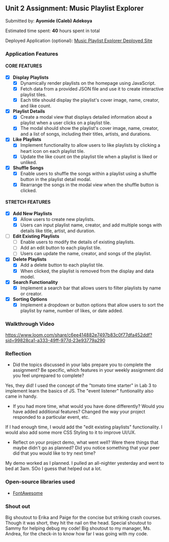 ## Unit 2 Assignment: Music Playlist Explorer

Submitted by: **Ayomide (Caleb) Adekoya**

Estimated time spent: **40** hours spent in total

Deployed Application (optional): [Music Playlist Explorer Deployed Site]()

### Application Features

#### CORE FEATURES

- [x] **Display Playlists**
  - [x] Dynamically render playlists on the homepage using JavaScript.
  - [x] Fetch data from a provided JSON file and use it to create interactive playlist tiles.
  - [x] Each title should display the playlist's cover image, name, creator, and like count.

- [x] **Playlist Details**
  - [x] Create a modal view that displays detailed information about a playlist when a user clicks on a playlist tile.
  - [x] The modal should show the playlist's cover image, name, creator, and a list of songs, including their titles, artists, and durations.

- [x] **Like Playlists**
  - [x] Implement functionality to allow users to like playlists by clicking a heart icon on each playlist tile.
  - [x] Update the like count on the playlist tile when a playlist is liked or unliked.

- [x] **Shuffle Songs**
  - [x] Enable users to shuffle the songs within a playlist using a shuffle button in the playlist detail modal.
  - [x] Rearrange the songs in the modal view when the shuffle button is clicked.

#### STRETCH FEATURES

- [x] **Add New Playlists**
  - [x] Allow users to create new playlists.
  - [x] Users can input playlist name, creator, and add multiple songs with details like title, artist, and duration.

- [ ] **Edit Existing Playlists**
  - [ ] Enable users to modify the details of existing playlists.
  - [ ] Add an edit button to each playlist tile.
  - [ ] Users can update the name, creator, and songs of the playlist.

- [x] **Delete Playlists**
  - [x] Add a delete button to each playlist tile.
  - [x] When clicked, the playlist is removed from the display and data model.

- [x] **Search Functionality**
  - [x] Implement a search bar that allows users to filter playlists by name or creator.

- [x] **Sorting Options**
  - [x] Implement a dropdown or button options that allow users to sort the playlist by name, number of likes, or date added.

### Walkthrough Video

https://www.loom.com/share/c6ee414882e7497b83c0f77dfa452ddf?sid=99828ca1-a333-49ff-977d-23e93779a290

### Reflection

* Did the topics discussed in your labs prepare you to complete the assignment? Be specific, which features in your weekly assignment did you feel unprepared to complete?

Yes, they did! I used the concept of the "tomato time starter" in Lab 3 to implement learn the basics of JS. The "event listener" funtionality also came in handy.

* If you had more time, what would you have done differently? Would you have added additional features? Changed the way your project responded to a particular event, etc.

If I had enough time, I would add the "edit existing playlists" functionality. I would also add some more CSS Styling to it to improve UI/UX.

* Reflect on your project demo, what went well? Were there things that maybe didn't go as planned? Did you notice something that your peer did that you would like to try next time?

My demo worked as I planned. I pulled an all-nighter yesterday and went to bed at 3am. SOo I guess that helped out a lot.

### Open-source libraries used

- [FontAwesome](https://fontawesome.com/)

### Shout out

Big shoutout to Erika and Paige for the concise but striking crash courses. Though it was short, they hit the nail on the head. Special shoutout to Sammy for helping debug my code! Big shoutout to my manager, Ms. Andrea, for the check-in to know how far I was going with my code.
